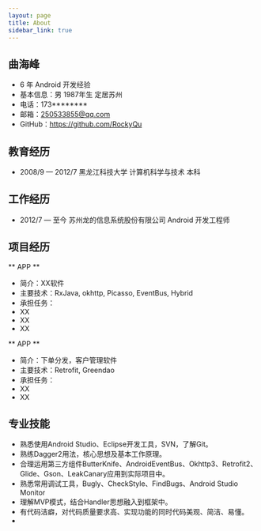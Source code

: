 ```yaml
---
layout: page
title: About
sidebar_link: true
---
```

  
## 曲海峰

- 6 年 Android 开发经验
- 基本信息：男 1987年生 定居苏州
- 电话：173********
- 邮箱：250533855@qq.com
- GitHub：https://github.com/RockyQu

## 教育经历

-  2008/9 — 2012/7 黑龙江科技大学 计算机科学与技术 本科 

## 工作经历 

- 2012/7 — 至今 苏州龙的信息系统股份有限公司  Android 开发工程师

## 项目经历

** APP **

- 简介：XX软件
- 主要技术：RxJava, okhttp, Picasso, EventBus, Hybrid
- 承担任务：
 - XX
 - XX
 - XX

** APP **

- 简介：下单分发，客户管理软件
- 主要技术：Retrofit, Greendao
- 承担任务：
 - XX
 - XX

## 专业技能

- 熟悉使用Android Studio、Eclipse开发工具，SVN，了解Git。
- 熟练Dagger2用法，核心思想及基本工作原理。
- 合理运用第三方组件ButterKnife、AndroidEventBus、Okhttp3、Retrofit2、Glide、Gson、LeakCanary应用到实际项目中。
- 熟悉常用调试工具，Bugly、CheckStyle、FindBugs、Android Studio Monitor
- 理解MVP模式，结合Handler思想融入到框架中。
- 有代码洁癖，对代码质量要求高、实现功能的同时代码美观、简洁、易懂。
- 
